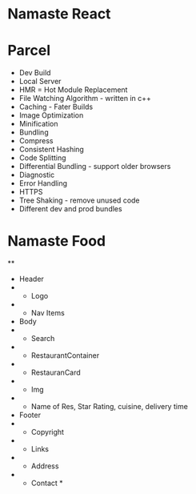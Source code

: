# Namaste React

# Parcel

- Dev Build
- Local Server
- HMR = Hot Module Replacement
- File Watching Algorithm - written in c++
- Caching - Fater Builds
- Image Optimization
- Minification
- Bundling
- Compress
- Consistent Hashing
- Code Splitting
- Differential Bundling - support older browsers
- Diagnostic
- Error Handling
- HTTPS
- Tree Shaking - remove unused code
- Different dev and prod bundles

# Namaste Food

\*\*

- Header
- - Logo
- - Nav Items
- Body
- - Search
- - RestaurantContainer
- - RestauranCard
- - Img
- - Name of Res, Star Rating, cuisine, delivery time
- Footer
- - Copyright
- - Links
- - Address
- - Contact \*
